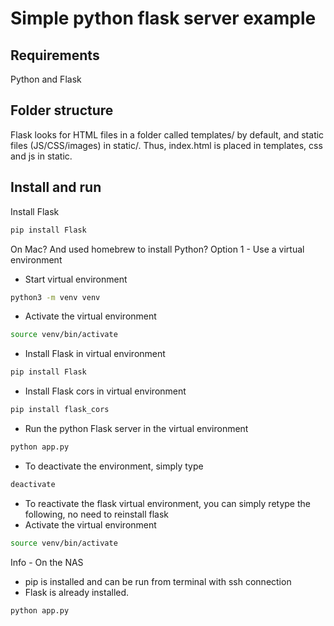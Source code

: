# Simple python flask server example

## Requirements
Python and Flask


## Folder structure

Flask looks for HTML files in a folder called templates/ by default, and static files (JS/CSS/images) in static/.
Thus, index.html is placed in templates, css and js in static.


## Install and run

Install Flask
```bash
pip install Flask
```

On Mac? And used homebrew to install Python?
Option 1 - Use a virtual environment
- Start virtual environment
```bash
python3 -m venv venv
```

- Activate the virtual environment
```bash
source venv/bin/activate
```

- Install Flask in virtual environment
```bash
pip install Flask
```

- Install Flask cors in virtual environment
```bash
pip install flask_cors
```

- Run the python Flask server in the virtual environment
```bash
python app.py
```

- To deactivate the environment, simply type
```bash
deactivate
```

- To reactivate the flask virtual environment, you can simply retype the following, no need to reinstall flask
- Activate the virtual environment
```bash
source venv/bin/activate
```


Info - On the NAS
- pip is installed and can be run from terminal with ssh connection
- Flask is already installed.

```bash
python app.py
```
